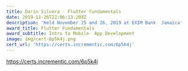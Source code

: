 ```yaml
---
title: Darin Silvera - Flutter Fundamentals
date: 2019-11-26T22:06:13.208Z
description: 'Held November 25 and 26, 2019 at EXIM Bank  Jamaica'
award_title: Flutter Fundamentals
award_subtitle: Intro to Mobile  App Development
image: img/cert-6p5k4j.png
cert_url: 'https://certs.incrementic.com/6p5k4j'
---
```

<https://certs.incrementic.com/6p5k4j>

